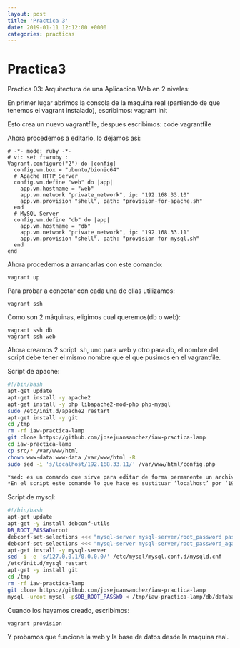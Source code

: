 ```yaml
---
layout: post
title: 'Practica 3'
date: 2019-01-11 12:12:00 +0000
categories: practicas
---
```

# Practica3
Practica 03: Arquitectura de una Aplicacion Web en 2 niveles:

En primer lugar abrimos la consola de la maquina real (partiendo de que tenemos el vagrant instalado), escribimos:
vagrant init

Esto crea un nuevo vagrantfile, despues escribimos:
code vagrantfile

Ahora procedemos a editarlo, lo dejamos asi:

```
# -*- mode: ruby -*-
# vi: set ft=ruby :
Vagrant.configure("2") do |config|
  config.vm.box = "ubuntu/bionic64"
  # Apache HTTP Server
  config.vm.define "web" do |app|
    app.vm.hostname = "web"
    app.vm.network "private_network", ip: "192.168.33.10"
    app.vm.provision "shell", path: "provision-for-apache.sh"
  end
  # MySQL Server
  config.vm.define "db" do |app|
    app.vm.hostname = "db"
    app.vm.network "private_network", ip: "192.168.33.11"
    app.vm.provision "shell", path: "provision-for-mysql.sh"
  end
end
```

Ahora procedemos a arrancarlas con este comando:

```
vagrant up
```

Para probar a conectar con cada una de ellas utilizamos:

```
vagrant ssh
```

Como son 2 máquinas, eligimos cual queremos(db o web):

```
vagrant ssh db
vagrant ssh web
```

Ahora creamos 2 script .sh, uno para web y otro para db, el nombre del script debe tener el mismo nombre que el que pusimos en el vagrantfile.

Script de apache:

```bash
#!/bin/bash
apt-get update
apt-get install -y apache2
apt-get install -y php libapache2-mod-php php-mysql
sudo /etc/init.d/apache2 restart
apt-get install -y git
cd /tmp
rm -rf iaw-practica-lamp
git clone https://github.com/josejuansanchez/iaw-practica-lamp
cd iaw-practica-lamp
cp src/* /var/www/html
chown www-data:www-data /var/www/html -R
sudo sed -i 's/localhost/192.168.33.11/' /var/www/html/config.php

*sed: es un comando que sirve para editar de forma permanente un archivo sin necesidad de recurrir a usar editores de texto como nano o vi.
*En el script este comando lo que hace es sustituar ‘localhost’ por ‘192.168.33.11’, en el archivo config.php que esta en la ruta var/www/html.
```

Script de mysql:

```bash
#!/bin/bash
apt-get update
apt-get -y install debconf-utils
DB_ROOT_PASSWD=root
debconf-set-selections <<< "mysql-server mysql-server/root_password password $DB_ROOT_PASSWD"
debconf-set-selections <<< "mysql-server mysql-server/root_password_again password $DB_ROOT_PASSWD"
apt-get install -y mysql-server
sed -i -e 's/127.0.0.1/0.0.0.0/' /etc/mysql/mysql.conf.d/mysqld.cnf
/etc/init.d/mysql restart
apt-get -y install git
cd /tmp
rm -rf iaw-practica-lamp
git clone https://github.com/josejuansanchez/iaw-practica-lamp
mysql -uroot mysql -p$DB_ROOT_PASSWD < /tmp/iaw-practica-lamp/db/database.sql
```

Cuando los hayamos creado, escribimos:

```
vagrant provision
```

Y probamos que funcione la web y la base de datos desde la maquina real.
